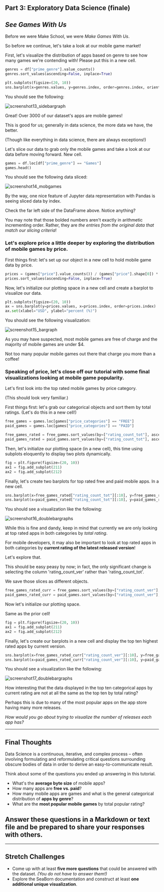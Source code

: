 ## Part 3: Exploratory Data Science (finale)

## *See Games With Us*

Before we were Make School, we were *Make Games With Us*. 

So before we continue, let's take a look at our mobile game market! 

First, let's visualize the distribution of apps based on genre to see how many games we're contending with! Please put this in a new cell. 

```py
genres = df["prime_genre"].value_counts()
genres.sort_values(ascending=False, inplace=True)

plt.subplots(figsize=(20, 10))
sns.barplot(x=genres.values, y=genres.index, order=genres.index, orient="h")
```

You should see the following:

![screenshot13_sidebargraph](../media/screenshot13_sidebargraph.png?raw=true)

Great! Over 3000 of our dataset's apps are mobile games! 

This is good for us; generally in data science, the more data we have, the better. 

(Though like everything in data science, there are always exceptions!) 

Let's slice our data to grab only the mobile games and take a look at our data before moving forward. New cell. 

```py
games = df.loc[df["prime_genre"] == "Games"]
games.head()
```

You should see the following data sliced:

![screenshot14_mobgames](../media/screenshot14_mobgames.png?raw=true)

By the way, one nice feature of Jupyter data representation with Pandas is seeing sliced data by index. 

Check the far left side of the DataFrame above. Notice anything? 

You may note that those bolded numbers aren't exactly in arithmetic incrementing order. Rather, they are *the entries from the original data that match our slicing criteria*!

### Let's explore price a little deeper by **exploring the distribution of mobile games by price**.

First things first: let's set up our object in a new cell to hold mobile game data by price.

```py
prices = (games["price"].value_counts()) / (games["price"].shape[0]) * 100
prices.sort_values(ascending=False, inplace=True)
```

Now, let's initialize our plotting space in a new cell and create a barplot to visualize our data.

```py
plt.subplots(figsize=(20, 10))
ax = sns.barplot(y=prices.values, x=prices.index, order=prices.index)
ax.set(xlabel="USD", ylabel="percent (%)")
```

You should see the following visualization:

![screenshot15_bargraph](../media/screenshot15_bargraph.png?raw=true)

As you may have suspected, most mobile games are free of charge and the majority of mobile games are under $4. 

Not too many popular mobile games out there that charge you more than a coffee!

### Speaking of price, let's close off our tutorial with some final visualizations looking at mobile game popularity. 

Let's first look into the top rated mobile games by price category. 

(This should look very familiar.) 

First things first: let's grab our categorical objects and sort them by total ratings. (Let's do this in a new cell!)

```py
free_games = games.loc[games["price_categories"] == "FREE"]
paid_games = games.loc[games["price_categories"] == "PAID"]

free_games_rated = free_games.sort_values(by=["rating_count_tot"], ascending=False)
paid_games_rated = paid_games.sort_values(by=["rating_count_tot"], ascending=False)
```

Then, let's initialize our plotting space (in a new cell), this time using subplots eloquently to display two plots dynamically.

```py
fig = plt.figure(figsize=(20, 10))
ax1 = fig.add_subplot(211)
ax2 = fig.add_subplot(212)
```

Finally, let's create two barplots for top rated free and paid mobile apps. In a new cell. 

```py
sns.barplot(x=free_games_rated["rating_count_tot"][:10], y=free_games_rated["track_name"][:10], ax=ax1)
sns.barplot(x=paid_games_rated["rating_count_tot"][:10], y=paid_games_rated["track_name"][:10], ax=ax2)
```

You should see a visualization like the following:

![screenshot16_doublebargraphs](../media/screenshot16_doublebargraphs.png?raw=true)

While this is fine and dandy, keep in mind that currently we are only looking at top rated apps in both categories by *total rating*. 

For mobile developers, it may also be important to look at top rated apps in both categories by **current rating of the latest released version**! 

Let's explore that.

This should be easy peasy by now; in fact, the only significant change is selecting the column 'rating_count_ver' rather than 'rating_count_tot'. 

We save those slices as different objects. 

```py
free_games_rated_curr = free_games.sort_values(by=["rating_count_ver"], ascending=False)
paid_games_rated_curr = paid_games.sort_values(by=["rating_count_ver"], ascending=False)
```

Now let's initialize our plotting space. 

Same as the prior cell!

```py
fig = plt.figure(figsize=(20, 10))
ax1 = fig.add_subplot(211)
ax2 = fig.add_subplot(212)
```

Finally, let's create our barplots in a new cell and display the top ten highest rated apps by current version. 

```py
sns.barplot(x=free_games_rated_curr["rating_count_ver"][:10], y=free_games_rated_curr["track_name"][:10], ax=ax1)
sns.barplot(x=paid_games_rated_curr["rating_count_ver"][:10], y=paid_games_rated_curr["track_name"][:10], ax=ax2)
```

You should see a visualization like the following:

![screenshot17_doublebargraphs](../media/screenshot17_doublebargraphs.png?raw=true)

How interesting that the data displayed in the top ten categorical apps by current rating are not at all the same as the top ten by total rating? 

Perhaps this is due to many of the most popular apps on the app store having many more releases. 

*How would you go about trying to visualize the number of releases each app has?*

---

## Final Thoughts

Data Science is a continuous, iterative, and complex process – often involving formulating and reformulating critical questions surrounding obscure bodies of data in order to derive an easy-to-communicate result.

Think about some of the questions you ended up answering in this tutorial.

- What's the **average byte size** of mobile apps?
- How many apps are **free vs. paid**?
- How many mobile apps are games and what is the general categorical distribution of **apps by genre**?
- What are the **most popular mobile games** by total popular rating? 


## **Answer these questions in a Markdown or text file and be prepared to share your responses with others.**

---

## Stretch Challenges

- Come up with at least **five more questions** that could be answered with the dataset. *(You do not have to answer them!)*
- Explore the SeaBorn documentation and construct at least **one additional unique visualization**. 